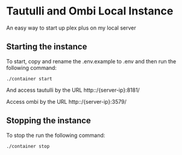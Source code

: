 # Tautulli and Ombi Local Instance

An easy way to start up plex plus on my local server

## Starting the instance

To start, copy and rename the .env.example to .env and then run the following command:

```shell
./container start
```

And access tautulli by the URL http::/{server-ip}:8181/

Access ombi by the URL http::/{server-ip}:3579/

## Stopping the instance

To stop the run the following command:

```shell
./container stop
```
